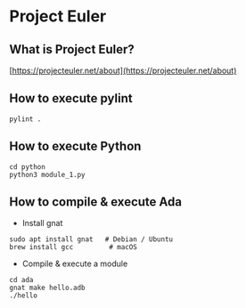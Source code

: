 # Project Euler

## What is Project Euler?
[https://projecteuler.net/about](https://projecteuler.net/about)

## How to execute pylint
```
pylint .
```

## How to execute Python
```
cd python
python3 module_1.py
```

## How to compile & execute Ada
- Install gnat
```
sudo apt install gnat   # Debian / Ubuntu 
brew install gcc         # macOS
```
- Compile & execute a module
```
cd ada
gnat make hello.adb
./hello
```
